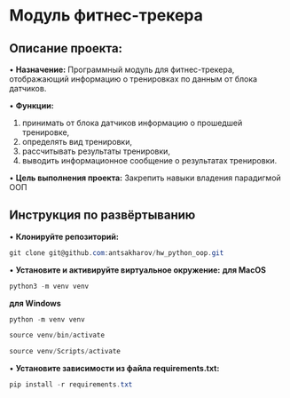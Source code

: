 # Модуль фитнес-трекера
## Описание проекта: 
•	**Назначение:** 
Программный модуль для фитнес-трекера, отображающий информацию о тренировках по данным от блока датчиков.

•	**Функции:** 
1.	принимать от блока датчиков информацию о прошедшей тренировке,
2.	определять вид тренировки,
3.	рассчитывать результаты тренировки,
4.	выводить информационное сообщение о результатах тренировки.

•	**Цель выполнения проекта:**
Закрепить навыки владения парадигмой ООП

## Инструкция по развёртыванию 
•	**Клонируйте репозиторий:**
```csharp 
git clone git@github.com:antsakharov/hw_python_oop.git
```
•	**Установите и активируйте виртуальное окружение:**
**для MacOS**
```csharp 
python3 -m venv venv
```
**для Windows**
```csharp 
python -m venv venv
```
```csharp 
source venv/bin/activate
```
```csharp 
source venv/Scripts/activate
```
•	**Установите зависимости из файла requirements.txt:**
```csharp 
pip install -r requirements.txt
```



